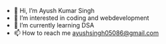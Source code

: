 - 👋 Hi, I’m Ayush Kumar Singh
- 👀 I’m interested in coding and webdevelopment
- 🌱 I’m currently learning DSA
- 📫 How to reach me ayushsingh05086@gmail.com
